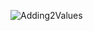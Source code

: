 ![Adding2Values](https://github.com/Bhavin-Pathak/Flutter-Projects/assets/105209903/35be164d-d2c6-4150-b54c-75f3299fe010)
